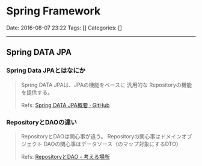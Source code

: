 # Spring Framework

Date: 2016-08-07 23:22
Tags: []
Categories: []

---

## Spring DATA JPA

### Spring Data JPAとはなにか

> Spring DATA JPAは、JPAの機能をベースに 汎用的な Repositoryの機能を提供する。
>
> Refs: [Spring DATA JPA概要 · GitHub](https://gist.github.com/ryo-murai/3741340)

### RepositoryとDAOの違い

> RepositoryとDAOは関心事が違う。
> Repositoryの関心事はドメインオブジェクト
> DAOの関心事はデータソース（のマップ対象にするDTO）
>
> Refs: [RepositoryとDAO - 考える場所](http://blog.fukuchiharuki.me/entry/2014/12/29/110029)
